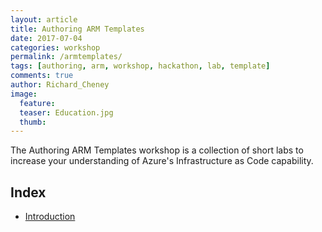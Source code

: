 ```yaml
---
layout: article
title: Authoring ARM Templates
date: 2017-07-04
categories: workshop
permalink: /armtemplates/
tags: [authoring, arm, workshop, hackathon, lab, template]
comments: true
author: Richard_Cheney
image:
  feature: 
  teaser: Education.jpg
  thumb: 
---
```

The Authoring ARM Templates workshop is a collection of short labs to increase your understanding of Azure's Infrastructure as Code capability.

## Index 
 
* [Introduction](./introduction/)
